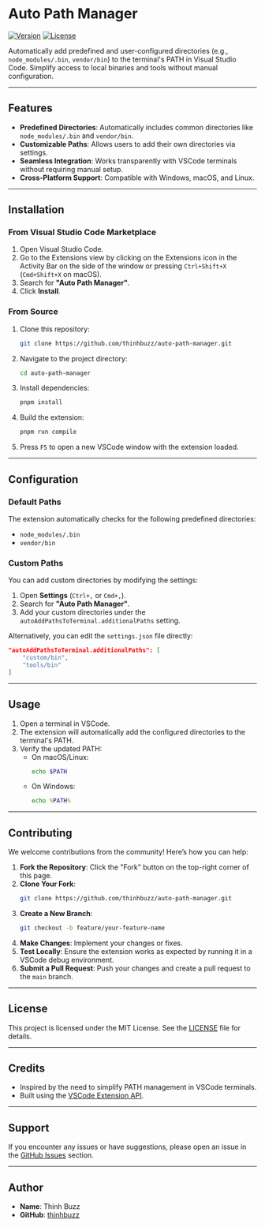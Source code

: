 # **Auto Path Manager**

[![Version](https://img.shields.io/badge/version-1.0.0-blue.svg)](https://github.com/thinhbuzz/auto-path-manager)
[![License](https://img.shields.io/badge/license-MIT-green.svg)](https://github.com/thinhbuzz/auto-path-manager/blob/main/LICENSE)

Automatically add predefined and user-configured directories (e.g., `node_modules/.bin`, `vendor/bin`) to the terminal's PATH in Visual Studio Code. Simplify access to local binaries and tools without manual configuration.

---

## **Features**
- **Predefined Directories**: Automatically includes common directories like `node_modules/.bin` and `vendor/bin`.
- **Customizable Paths**: Allows users to add their own directories via settings.
- **Seamless Integration**: Works transparently with VSCode terminals without requiring manual setup.
- **Cross-Platform Support**: Compatible with Windows, macOS, and Linux.

---

## **Installation**

### **From Visual Studio Code Marketplace**
1. Open Visual Studio Code.
2. Go to the Extensions view by clicking on the Extensions icon in the Activity Bar on the side of the window or pressing `Ctrl+Shift+X` (`Cmd+Shift+X` on macOS).
3. Search for **"Auto Path Manager"**.
4. Click **Install**.

### **From Source**
1. Clone this repository:
   ```bash
   git clone https://github.com/thinhbuzz/auto-path-manager.git
   ```
2. Navigate to the project directory:
   ```bash
   cd auto-path-manager
   ```
3. Install dependencies:
   ```bash
   pnpm install
   ```
4. Build the extension:
   ```bash
   pnpm run compile
   ```
5. Press `F5` to open a new VSCode window with the extension loaded.

---

## **Configuration**

### **Default Paths**
The extension automatically checks for the following predefined directories:
- `node_modules/.bin`
- `vendor/bin`

### **Custom Paths**
You can add custom directories by modifying the settings:
1. Open **Settings** (`Ctrl+,` or `Cmd+,`).
2. Search for **"Auto Path Manager"**.
3. Add your custom directories under the `autoAddPathsToTerminal.additionalPaths` setting.

Alternatively, you can edit the `settings.json` file directly:
```json
"autoAddPathsToTerminal.additionalPaths": [
    "custom/bin",
    "tools/bin"
]
```

---

## **Usage**
1. Open a terminal in VSCode.
2. The extension will automatically add the configured directories to the terminal's PATH.
3. Verify the updated PATH:
    - On macOS/Linux:
      ```bash
      echo $PATH
      ```
    - On Windows:
      ```cmd
      echo %PATH%
      ```

---

## **Contributing**
We welcome contributions from the community! Here’s how you can help:

1. **Fork the Repository**: Click the "Fork" button on the top-right corner of this page.
2. **Clone Your Fork**:
   ```bash
   git clone https://github.com/thinhbuzz/auto-path-manager.git
   ```
3. **Create a New Branch**:
   ```bash
   git checkout -b feature/your-feature-name
   ```
4. **Make Changes**: Implement your changes or fixes.
5. **Test Locally**: Ensure the extension works as expected by running it in a VSCode debug environment.
6. **Submit a Pull Request**: Push your changes and create a pull request to the `main` branch.

---

## **License**
This project is licensed under the MIT License. See the [LICENSE](https://github.com/thinhbuzz/auto-path-manager/blob/main/LICENSE) file for details.

---

## **Credits**
- Inspired by the need to simplify PATH management in VSCode terminals.
- Built using the [VSCode Extension API](https://code.visualstudio.com/api).

---

## **Support**
If you encounter any issues or have suggestions, please open an issue in the [GitHub Issues](https://github.com/thinhbuzz/auto-path-manager/issues) section.

---

## **Author**
- **Name**: Thinh Buzz
- **GitHub**: [thinhbuzz](https://github.com/thinhbuzz)
